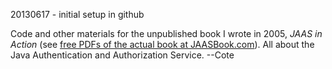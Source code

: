 
20130617 - initial setup in github

Code and other materials for the unpublished book I wrote in 2005, *JAAS in Action* (see [free PDFs of the actual book at JAASBook.com](http://www.jaasbook.com/)). All about the Java Authentication and Authorization Service. --Cote
